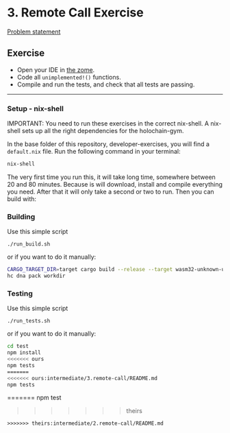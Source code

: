 # 3. Remote Call Exercise

[Problem statement](https://holochain-gym.github.io/developers/intermediate/remote-call/)

## Exercise

- Open your IDE in [the zome](/intermediate/3.remote-call/zomes/exercise).
- Code all `unimplemented!()` functions.
- Compile and run the tests, and check that all tests are passing.

---

### Setup - nix-shell
IMPORTANT: You need to run these exercises in the correct nix-shell.
A nix-shell sets up all the right dependencies for the holochain-gym.

In the base folder of this repository, developer-exercises, you will find
a `default.nix` file. Run the following command in your terminal:

```bash
nix-shell
```
The very first time you run this, it will take long time, somewhere between 20 and 80 minutes.
Because is will download, install and compile everything you need. After that it will only take a second or two to run.
Then you can build with:

### Building

Use this simple script
```
./run_build.sh
```
or if you want to do it manually:

```bash
CARGO_TARGET_DIR=target cargo build --release --target wasm32-unknown-unknown
hc dna pack workdir
```

### Testing

Use this simple script
```
./run_tests.sh
```
or if you want to do it manually:

```bash
cd test
npm install
<<<<<<< ours
npm tests
=======
<<<<<<< ours:intermediate/3.remote-call/README.md
npm tests
```
=======
npm test
>>>>>>> theirs
```
>>>>>>> theirs:intermediate/2.remote-call/README.md
